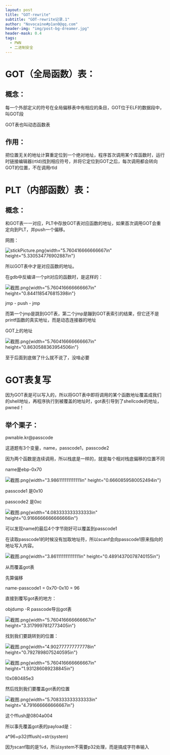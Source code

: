 ```yaml
---
layout: post
title: "GOT-rewrite"
subtitle: "GOT-rewrite记录.1"
author: "Novocaine#p1an0@qq.com"
header-img: "img/post-bg-dreamer.jpg"
header-mask: 0.4
tags:
  - PWN
  - 二进制安全
---
```


GOT（全局函数）表：
===
概念：
--
每一个外部定义的符号在全局偏移表中有相应的条目，GOT位于ELF的数据段中，叫GOT段

GOT表也叫动态函数表

作用：
--
把位置无关的地址计算重定位到一个绝对地址，程序首次调用某个库函数时，运行时链接编辑器(rtld)找到相应符号，并将它定位到GOT之后，每次调用都会转向GOT的位置，不在调用rtld

PLT（内部函数）表：
===
概念：
--
和GOT表一一对应，PLT中存放GOT表对应函数的地址，如果首次调用GOT会重定向到PLT，并push一个偏移。

网图：

![stickPicture.png](/img/in-post/GOT-rewrite/image1.png){width="5.760416666666667in" height="5.330534776902887in"}

所以GOT表中才是对应函数的地址。

在gdb中反编译一个plt对应的函数时，是这样的：

![截图.png](/img/in-post/GOT-rewrite//image2.png){width="5.760416666666667in" height="0.8441185476815398in"}

jmp - push - jmp

而第一个jmp是跳到GOT表，第二个jmp是蹦到GOT表索引的结果，但它还不是printf函数的真实地址，而是动态连接器的地址

GOT上的地址

![截图.png](/img/in-post/GOT-rewrite/image3.png){width="5.760416666666667in" height="0.8630588363954506in"}

至于后面到底做了什么就不说了，没啥必要

GOT表复写
==
因为GOT表是可以写入的，所以将GOT表中即将调用的某个函数地址覆盖成我们的shell地址，再程序执行到被覆盖的地址时，got表引导到了shellcode的地址，pwned！

举个栗子：
--
pwnable.kr@passcode

这道题有3个变量，name，passcode1，passcode2

因为两个函数是连续调用，所以栈底是一样的，就是每个相对栈底偏移的位置不同

name是ebp-0x70

![截图.png](/img/in-post/GOT-rewrite/image4.png){width="3.986111111111111in" height="0.6660859580052494in"}

passcode1 是0x10

passcode2 是0xc

![截图.png](/img/in-post/GOT-rewrite/image5.png){width="4.083333333333333in" height="0.9166666666666666in"}

可以发现name的最后4个字节刚好可以覆盖到passcode1

在读取passcode1的时候没有加取地址符，所以scanf会向passcode1原来指向的地址写入内容。

![截图.png](/img/in-post/GOT-rewrite/image6.png){width="3.861111111111111in" height="0.48914370078740155in"}

从而覆盖got表

先算偏移

name-passcode1 = 0x70-0x10 = 96

直接到覆写got表的地方：

objdump -R passcode导出got表

![截图.png](/img/in-post/GOT-rewrite/image7.png){width="5.760416666666667in" height="3.3179997812773405in"}

找到我们要跳转到的位置：

![截图.png](/img/in-post/GOT-rewrite/image8.png){width="4.902777777777778in" height="0.7927898075240595in"}

![截图.png](/img/in-post/GOT-rewrite/image9.png){width="5.760416666666667in" height="1.931286089238845in"}

!0x080485e3

然后找到我们要覆盖got表的位置

![截图.png](/img/in-post/GOT-rewrite/image10.png){width="5.708333333333333in" height="4.791666666666667in"}

这个fflush是0804a004

所以事先覆盖got表的payload是：

a\*96+p32(fflush)+str(system)

因为scanf取的是%d，所以system不需要p32处理，而是搞成字符串输入
